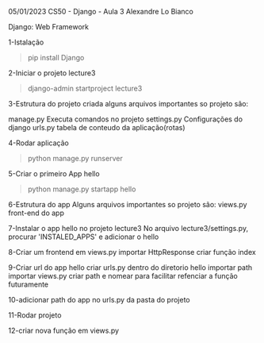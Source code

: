 05/01/2023
CS50 - Django - Aula 3
Alexandre Lo Bianco


Django: Web Framework

1-Istalação
> pip install Django

2-Iniciar o projeto lecture3
>django-admin startproject lecture3

3-Estrutura do projeto criada
alguns arquivos importantes so projeto são:

manage.py
    Executa comandos no projeto
settings.py
    Configurações do django
urls.py
    tabela de conteudo da aplicação(rotas)

4-Rodar aplicação
>python manage.py runserver

5-Criar o primeiro App hello
>python manage.py startapp hello

6-Estrutura do app
Alguns arquivos importantes so projeto são:
views.py
    front-end do app

7-Instalar o app hello no projeto lecture3
No arquivo lecture3/settings.py, procurar 'INSTALED_APPS' e adicionar o hello

8-Criar um frontend em views.py
importar HttpResponse
criar função index

9-Criar url do app hello
criar urls.py dentro do diretorio hello
 importar path
 importar views.py
 criar path e nomear para facilitar refenciar a função futuramente

10-adicionar path do app no urls.py da pasta do projeto

11-Rodar projeto


12-criar nova função em views.py


